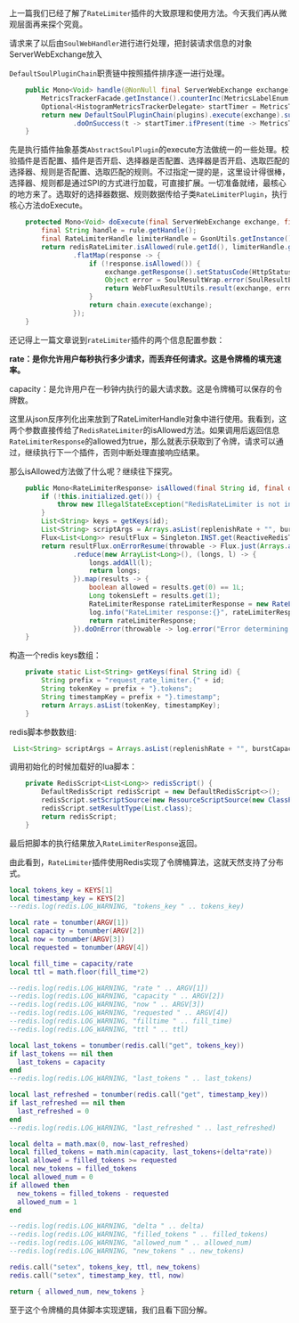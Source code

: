 上一篇我们已经了解了`RateLimiter`插件的大致原理和使用方法。今天我们再从微观层面再来探个究竟。

请求来了以后由`SoulWebHandler`进行进行处理，把封装请求信息的对象ServerWebExchange放入

`DefaultSoulPluginChain`职责链中按照插件排序逐一进行处理。

```java
    public Mono<Void> handle(@NonNull final ServerWebExchange exchange) {
        MetricsTrackerFacade.getInstance().counterInc(MetricsLabelEnum.REQUEST_TOTAL.getName());
        Optional<HistogramMetricsTrackerDelegate> startTimer = MetricsTrackerFacade.getInstance().histogramStartTimer(MetricsLabelEnum.REQUEST_LATENCY.getName());
        return new DefaultSoulPluginChain(plugins).execute(exchange).subscribeOn(scheduler)
                .doOnSuccess(t -> startTimer.ifPresent(time -> MetricsTrackerFacade.getInstance().histogramObserveDuration(time)));
    }
```

先是执行插件抽象基类`AbstractSoulPlugin`的execute方法做统一的一些处理。校验插件是否配置、插件是否开启、选择器是否配置、选择器是否开启、选取匹配的选择器、规则是否配置、选取匹配的规则。不过指定一提的是，这里设计得很棒，选择器、规则都是通过SPI的方式进行加载，可直接扩展。一切准备就绪，最核心的地方来了。选取好的选择器数据、规则数据传给子类`RateLimiterPlugin`，执行核心方法doExecute。

```java
    protected Mono<Void> doExecute(final ServerWebExchange exchange, final SoulPluginChain chain, final SelectorData selector, final RuleData rule) {
        final String handle = rule.getHandle();
        final RateLimiterHandle limiterHandle = GsonUtils.getInstance().fromJson(handle, RateLimiterHandle.class);
        return redisRateLimiter.isAllowed(rule.getId(), limiterHandle.getReplenishRate(), limiterHandle.getBurstCapacity())
                .flatMap(response -> {
                    if (!response.isAllowed()) {
                        exchange.getResponse().setStatusCode(HttpStatus.TOO_MANY_REQUESTS);
                        Object error = SoulResultWrap.error(SoulResultEnum.TOO_MANY_REQUESTS.getCode(), SoulResultEnum.TOO_MANY_REQUESTS.getMsg(), null);
                        return WebFluxResultUtils.result(exchange, error);
                    }
                    return chain.execute(exchange);
                });
    }
```

还记得上一篇文章说到`rateLimiter`插件的两个信息配置参数：

**rate：是你允许用户每秒执行多少请求，而丢弃任何请求。这是令牌桶的填充速率。**

capacity：是允许用户在一秒钟内执行的最大请求数。这是令牌桶可以保存的令牌数。

这里从json反序列化出来放到了RateLimiterHandle对象中进行使用。我看到，这两个参数直接传给了`RedisRateLimiter`的isAllowed方法。如果调用后返回信息`RateLimiterResponse`的allowed为true，那么就表示获取到了令牌，请求可以通过，继续执行下一个插件，否则中断处理直接响应结果。

那么isAllowed方法做了什么呢？继续往下探究。

```java
    public Mono<RateLimiterResponse> isAllowed(final String id, final double replenishRate, final double burstCapacity) {
        if (!this.initialized.get()) {
            throw new IllegalStateException("RedisRateLimiter is not initialized");
        }
        List<String> keys = getKeys(id);
        List<String> scriptArgs = Arrays.asList(replenishRate + "", burstCapacity + "", Instant.now().getEpochSecond() + "", "1");
        Flux<List<Long>> resultFlux = Singleton.INST.get(ReactiveRedisTemplate.class).execute(this.script, keys, scriptArgs);
        return resultFlux.onErrorResume(throwable -> Flux.just(Arrays.asList(1L, -1L)))
                .reduce(new ArrayList<Long>(), (longs, l) -> {
                    longs.addAll(l);
                    return longs;
                }).map(results -> {
                    boolean allowed = results.get(0) == 1L;
                    Long tokensLeft = results.get(1);
                    RateLimiterResponse rateLimiterResponse = new RateLimiterResponse(allowed, tokensLeft);
                    log.info("RateLimiter response:{}", rateLimiterResponse.toString());
                    return rateLimiterResponse;
                }).doOnError(throwable -> log.error("Error determining if user allowed from redis:{}", throwable.getMessage()));
    }
```

构造一个redis keys数组：

```java
    private static List<String> getKeys(final String id) {
        String prefix = "request_rate_limiter.{" + id;
        String tokenKey = prefix + "}.tokens";
        String timestampKey = prefix + "}.timestamp";
        return Arrays.asList(tokenKey, timestampKey);
    }
```

redis脚本参数数组:

```java
 List<String> scriptArgs = Arrays.asList(replenishRate + "", burstCapacity + "", Instant.now().getEpochSecond() + "", "1");
```

调用初始化的时候加载好的lua脚本：

```java
    private RedisScript<List<Long>> redisScript() {
        DefaultRedisScript redisScript = new DefaultRedisScript<>();
        redisScript.setScriptSource(new ResourceScriptSource(new ClassPathResource("/META-INF/scripts/request_rate_limiter.lua")));
        redisScript.setResultType(List.class);
        return redisScript;
    }
```

最后把脚本的执行结果放入`RateLimiterResponse`返回。

由此看到，`RateLimiter`插件使用Redis实现了令牌桶算法，这就天然支持了分布式。

```lua
local tokens_key = KEYS[1]
local timestamp_key = KEYS[2]
--redis.log(redis.LOG_WARNING, "tokens_key " .. tokens_key)

local rate = tonumber(ARGV[1])
local capacity = tonumber(ARGV[2])
local now = tonumber(ARGV[3])
local requested = tonumber(ARGV[4])

local fill_time = capacity/rate
local ttl = math.floor(fill_time*2)

--redis.log(redis.LOG_WARNING, "rate " .. ARGV[1])
--redis.log(redis.LOG_WARNING, "capacity " .. ARGV[2])
--redis.log(redis.LOG_WARNING, "now " .. ARGV[3])
--redis.log(redis.LOG_WARNING, "requested " .. ARGV[4])
--redis.log(redis.LOG_WARNING, "filltime " .. fill_time)
--redis.log(redis.LOG_WARNING, "ttl " .. ttl)

local last_tokens = tonumber(redis.call("get", tokens_key))
if last_tokens == nil then
  last_tokens = capacity
end
--redis.log(redis.LOG_WARNING, "last_tokens " .. last_tokens)

local last_refreshed = tonumber(redis.call("get", timestamp_key))
if last_refreshed == nil then
  last_refreshed = 0
end
--redis.log(redis.LOG_WARNING, "last_refreshed " .. last_refreshed)

local delta = math.max(0, now-last_refreshed)
local filled_tokens = math.min(capacity, last_tokens+(delta*rate))
local allowed = filled_tokens >= requested
local new_tokens = filled_tokens
local allowed_num = 0
if allowed then
  new_tokens = filled_tokens - requested
  allowed_num = 1
end

--redis.log(redis.LOG_WARNING, "delta " .. delta)
--redis.log(redis.LOG_WARNING, "filled_tokens " .. filled_tokens)
--redis.log(redis.LOG_WARNING, "allowed_num " .. allowed_num)
--redis.log(redis.LOG_WARNING, "new_tokens " .. new_tokens)

redis.call("setex", tokens_key, ttl, new_tokens)
redis.call("setex", timestamp_key, ttl, now)

return { allowed_num, new_tokens }
```

至于这个令牌桶的具体脚本实现逻辑，我们且看下回分解。